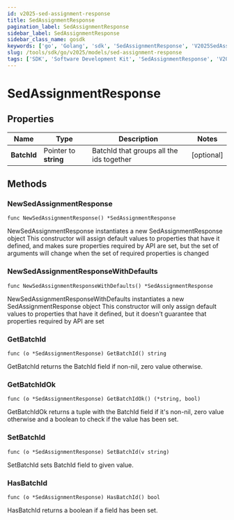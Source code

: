```yaml
---
id: v2025-sed-assignment-response
title: SedAssignmentResponse
pagination_label: SedAssignmentResponse
sidebar_label: SedAssignmentResponse
sidebar_class_name: gosdk
keywords: ['go', 'Golang', 'sdk', 'SedAssignmentResponse', 'V2025SedAssignmentResponse'] 
slug: /tools/sdk/go/v2025/models/sed-assignment-response
tags: ['SDK', 'Software Development Kit', 'SedAssignmentResponse', 'V2025SedAssignmentResponse']
---
```


# SedAssignmentResponse

## Properties

Name | Type | Description | Notes
------------ | ------------- | ------------- | -------------
**BatchId** | Pointer to **string** | BatchId that groups all the ids together | [optional] 

## Methods

### NewSedAssignmentResponse

`func NewSedAssignmentResponse() *SedAssignmentResponse`

NewSedAssignmentResponse instantiates a new SedAssignmentResponse object
This constructor will assign default values to properties that have it defined,
and makes sure properties required by API are set, but the set of arguments
will change when the set of required properties is changed

### NewSedAssignmentResponseWithDefaults

`func NewSedAssignmentResponseWithDefaults() *SedAssignmentResponse`

NewSedAssignmentResponseWithDefaults instantiates a new SedAssignmentResponse object
This constructor will only assign default values to properties that have it defined,
but it doesn't guarantee that properties required by API are set

### GetBatchId

`func (o *SedAssignmentResponse) GetBatchId() string`

GetBatchId returns the BatchId field if non-nil, zero value otherwise.

### GetBatchIdOk

`func (o *SedAssignmentResponse) GetBatchIdOk() (*string, bool)`

GetBatchIdOk returns a tuple with the BatchId field if it's non-nil, zero value otherwise
and a boolean to check if the value has been set.

### SetBatchId

`func (o *SedAssignmentResponse) SetBatchId(v string)`

SetBatchId sets BatchId field to given value.

### HasBatchId

`func (o *SedAssignmentResponse) HasBatchId() bool`

HasBatchId returns a boolean if a field has been set.


